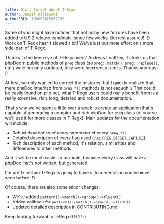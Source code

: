 ```yaml
---
title: Don't forget about T-Regx
author: Daniel Wilkowski
authorFBID: 100001025937739
---
```


Some of you might have noticed that not many new features have been added to 0.9.2 release candidate, since few weeks.
But rest assured! :D Work on T-Regx hasn't slowed a bit! We've just put more effort on a more side-part of T-Regx.

Thanks to the keen eye of T-Regx users' Andreas Leathley, it stroke us that phpDoc in public methods
of `preg` class (so `preg::match()`, `preg::replace()`, etc.) were not only outdated, they were incorrect at times. 
Thanks Andreas! :)

At first, we only wanted to correct the mistakes, but I quickly realized that mere phpDoc inherited from `preg_*()`
methods is not enough :/ That could be easily found on php.net, what T-Regx users could really benefit from is
a really extensive, rich, long, detailed and robust documentation. 

That's why we've spent a little over a week to create an application that's capable of generating a complex and rich
phpDoc for `preg` class (of course we'll use it for more classes in T-Regx). Main updates for the documentation will include: 
  - Robust description of every parameter of every `preg_*()`
  - Detailed description of every flag used (e.g. [`PREG_OFFSET_CAPTURE`][2])
  - Rich description of each method, it's relation, similarities and differences to other methods

And it will be much easier to maintain, because every class will have a phpDoc that's not written, but generated.

I'm pretty certain T-Regx is going to have a documentation you've never seen before :D

Of course, there are also some minor changes:
 - We've added `pattern()->match()->group()->fluent()`
 - Added callback for `pattern()->match()->group()->first()`
 - Updated detailed description in [CONTRIBUTING.md][1]

Keep looking forward to T-Regx 0.9.2! :)

[1]: https://github.com/T-Regx/T-Regx/blob/master/CONTRIBUTING.md
[2]: https://www.php.net/manual/en/pcre.constants.php
